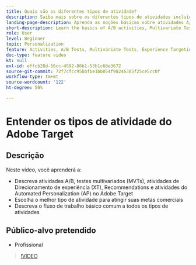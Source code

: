 ```yaml
---
title: Quais são os diferentes tipos de atividade?
description: Saiba mais sobre os diferentes tipos de atividades incluídos no Adobe Target e como podem ajudar a atingir suas metas. Assista a este vídeo para saber mais sobre noções básicas das atividades A/B, Testes multivariados (MVTs), Direcionamento de experiência (XT), Recommendations e atividades do Automated Personalization (AP).
landing-page-description: Aprenda as noções básicas sobre atividades A/B, Testes multivariados, atividades de Direcionamento de experiência e atividades do Recommendations e da Automated Personalization.
short-description: Learn the basics of A/B activities, Multivariate Tests, Experience Targeting activities, Recommendations, and Automated Personalization activities.
role: User
level: Beginner
topic: Personalization
feature: Activities, A/B Tests, Multivariate Tests, Experience Targeting, Recommendations, Automated Personalization, Visual Experience Composer (VEC)
doc-type: feature video
kt: null
exl-id: effcb28d-56cc-4592-86b1-53b1c68e3672
source-git-commit: 72f7cfcc95bbfbe1bb054f98246305f25ce5cc0f
workflow-type: tm+mt
source-wordcount: '122'
ht-degree: 50%

---
```


# Entender os tipos de atividade do Adobe Target

## Descrição

Neste vídeo, você aprenderá a:

* Descreva atividades A/B, testes multivariados (MVTs), atividades de Direcionamento de experiência (XT), Recommendations e atividades do Automated Personalization (AP) no Adobe Target
* Escolha o melhor tipo de atividade para atingir suas metas comerciais
* Descreva o fluxo de trabalho básico comum a todos os tipos de atividades

## Público-alvo pretendido

* Profissional

>[!VIDEO](https://video.tv.adobe.com/v/17386/?quality=12)
